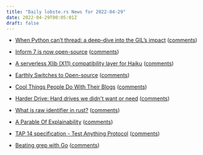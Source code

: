 ```yaml
---
title: "Daily lobste.rs News for 2022-04-29"
date: 2022-04-29T00:05:01Z
draft: false
---
```






- [When Python can’t thread: a deep-dive into the GIL’s impact](https://pythonspeed.com/articles/python-gil/)
  ([comments](https://lobste.rs/s/9hj80j/when_python_can_t_thread_deep_dive_into_gil))



- [Inform 7 is now open-source](https://intfiction.org/t/inform-7-v10-1-0-is-now-open-source/55674)
  ([comments](https://lobste.rs/s/nyruky/inform_7_is_now_open_source))



- [A serverless Xlib (X11) compatibility layer for Haiku](https://github.com/waddlesplash/xlibe)
  ([comments](https://lobste.rs/s/bajrj3/serverless_xlib_x11_compatibility_layer))



- [Earthly Switches to Open-source](https://earthly.dev/blog/earthly-open-source/)
  ([comments](https://lobste.rs/s/sqxekb/earthly_switches_open_source))



- [Cool Things People Do With Their Blogs](https://brainbaking.com/post/2022/04/cool-things-people-do-with-their-blogs/)
  ([comments](https://lobste.rs/s/h9dybw/cool_things_people_do_with_their_blogs))



- [Harder Drive: Hard drives we didn't want or need](http://tom7.org/harder/)
  ([comments](https://lobste.rs/s/hziiux/harder_drive_hard_drives_we_didn_t_want))



- [What is raw identifier in rust?](https://inspektor.cloud/blog/raw-identifier-in-rust)
  ([comments](https://lobste.rs/s/yhsar8/what_is_raw_identifier_rust))



- [A Parable Of Explainability](https://www.epistem.ink/p/a-parable-of-explainability)
  ([comments](https://lobste.rs/s/g9hgbm/parable_explainability))



- [TAP 14 specification - Test Anything Protocol](http://testanything.org/tap-version-14-specification.html)
  ([comments](https://lobste.rs/s/vpoo6a/tap_14_specification_test_anything))



- [Beating grep with Go](https://healeycodes.com/beating-grep-with-go)
  ([comments](https://lobste.rs/s/qxwmrh/beating_grep_with_go))



